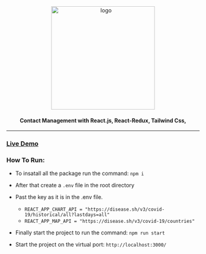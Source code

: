 <div align="center">

<img src="https://www.businessnewsdaily.com/_next/image?url=https%3A%2F%2Fimages.businessnewsdaily.com%2Fapp%2Fuploads%2F2021%2F07%2F08121505%2Fwhat-is-contact-management.png&w=640&q=75" alt="logo" width="270" height="auto" />

<h4>
 Contact Management with React.js, React-Redux, Tailwind Css,
</h4>
</div>

<hr>
<h3> <a href= "https://66afae1a6e8dc3d1ac40ffbf--fascinating-beignet-2a53ad.netlify.app/" >Live Demo</a> </h3>

<h3>How To Run:</h3>

- To insatall all the package run the command: `npm i`
- After that create a `.env` file in the root directory
- Past the key as it is in the .env file.

  - `REACT_APP_CHART_API = "https://disease.sh/v3/covid-19/historical/all?lastdays=all"
`
  - `REACT_APP_MAP_API = "https://disease.sh/v3/covid-19/countries"`

- Finally start the project to run the command: `npm run start`
- Start the project on the virtual port: `http://localhost:3000/`
